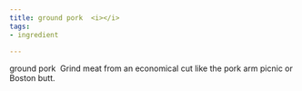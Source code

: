 ```yaml
---
title: ground pork  <i></i>
tags:
- ingredient

---
```

ground pork  Grind meat from an economical cut like the pork arm picnic or Boston butt.

